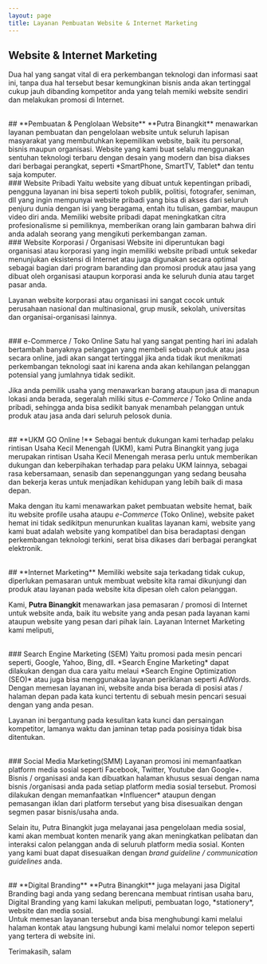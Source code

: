 ```yaml
---
layout: page
title: Layanan Pembuatan Website & Internet Marketing
---
```


## Website & Internet Marketing
Dua hal yang sangat vital di era perkembangan teknologi dan informasi saat ini, tanpa dua hal tersebut besar kemungkinan bisnis anda akan tertinggal cukup jauh dibanding kompetitor anda yang telah memiki website sendiri dan melakukan promosi di Internet.

<br />
## **Pembuatan & Penglolaan Website**
**Putra Binangkit** menawarkan layanan pembuatan dan pengelolaan website untuk seluruh lapisan masyarakat yang membutuhkan kepemilikan website, baik itu personal, bisnis maupun organisasi. Website yang kami buat selalu menggunakan sentuhan teknologi terbaru dengan desain yang modern dan bisa diakses dari berbagai perangkat, seperti *SmartPhone, SmartTV, Tablet* dan tentu saja komputer.

<br />
### Website Pribadi
Yaitu website yang dibuat untuk kepentingan pribadi, pengguna layanan ini bisa seperti tokoh publik, politisi, fotografer, seniman, dll yang ingin mempunyai website pribadi yang bisa di akses dari seluruh penjuru dunia dengan isi yang beragama, entah itu tulisan, gambar, maupun video diri anda. Memiliki website pribadi dapat meningkatkan citra profesionalisme si pemiliknya, memberikan orang lain gambaran bahwa diri anda adalah seorang yang mengikuti perkembangan zaman.

<br />
### Website Korporasi / Organisasi
Website ini diperuntukan bagi organisasi atau korporasi yang ingin memiliki website pribadi untuk sekedar menunjukan eksistensi di Internet atau juga digunakan secara optimal sebagai bagian dari program baranding dan promosi produk atau jasa yang dibuat oleh organisasi ataupun korporasi anda ke seluruh dunia atau target pasar anda.

Layanan website korporasi atau organisasi ini sangat cocok untuk perusahaan nasional dan multinasional, grup musik, sekolah, universitas dan organisai-organisasi lainnya.

<br />
### e-Commerce / Toko Online
Satu hal yang sangat penting hari ini adalah bertambah banyaknya pelanggan yang membeli sebuah produk atau jasa secara online, jadi akan sangat tertinggal jika anda tidak ikut menikmati perkembangan teknologi saat ini karena anda akan kehilangan pelanggan potensial yang jumlahnya tidak sedikit.

Jika anda pemilik usaha yang menawarkan barang ataupun jasa di manapun lokasi anda berada, segeralah miliki situs *e-Commerce* / Toko Online anda pribadi, sehingga anda bisa sedikit banyak menambah pelanggan untuk produk atau jasa anda dari seluruh pelosok dunia.

<br />
## **UKM GO Online !**
Sebagai bentuk dukungan kami terhadap pelaku rintisan Usaha Kecil Menengah (UKM), kami Putra Binangkit yang juga merupakan rintisan Usaha Kecil Menengah merasa perlu untuk memberikan dukungan dan keberpihakan terhadap para pelaku UKM lainnya, sebagai rasa kebersamaan, senasib dan sepenanggungan yang sedang beusaha dan bekerja keras untuk menjadikan kehidupan yang lebih baik di masa depan. 

Maka dengan itu kami menawarkan paket pembuatan website hemat, baik itu website profile usaha ataupu *e-Commerce* (Toko Online), website paket hemat ini tidak sedikitpun menurunkan kualitas layanan kami, website yang kami buat adalah website yang kompatibel dan bisa beradaptasi dengan perkembangan teknologi terkini, serat bisa dikases dari berbagai perangkat elektronik.

<br />
## **Internet Marketing**
Memiliki website saja terkadang tidak cukup, diperlukan pemasaran untuk membuat website kita ramai dikunjungi dan produk atau layanan pada website kita dipesan oleh calon pelanggan.

Kami, **Putra Binangkit** menawarkan jasa pemasaran / promosi di Internet untuk website anda, baik itu website yang anda pesan pada layanan kami ataupun website yang pesan dari pihak lain. Layanan Internet Marketing kami meliputi,

<br />
### Search Engine Marketing (SEM)
Yaitu promosi pada mesin pencari seperti, Google, Yahoo, Bing, dll. *Search Engine Marketing* dapat dilakukan dengan dua cara yaitu melaui *Search Engine Optimization (SEO)* atau juga bisa menggunakaa layanan periklanan seperti AdWords. Dengan memesan layanan ini, website anda bisa berada di posisi atas / halaman depan pada kata kunci tertentu di sebuah mesin pencari sesuai dengan yang anda pesan. 

Layanan ini bergantung pada kesulitan kata kunci dan persaingan kompetitor, lamanya waktu dan jaminan tetap pada posisinya tidak bisa ditentukan.

<br />
### Social Media Marketing(SMM)
Layanan promosi ini memanfaatkan platform media sosial seperti Facebook, Twitter, Youtube dan Google+. Bisnis / organisasi anda kan dibuatkan halaman khusus sesuai dengan nama bisnis /organisasi anda pada setiap platform media sosial tersebut. Promosi dilakukan dengan memanfaatkan *Influencer* ataupun dengan pemasangan iklan dari platform tersebut yang bisa disesuaikan dengan segmen pasar bisnis/usaha anda.

Selain itu, Putra Binangkit juga melayanai jasa pengelolaan media sosial, kami akan membuat konten menarik yang akan meningkatkan pelibatan dan interaksi calon pelanggan anda di seluruh platform media sosial. Konten yang kami buat dapat disesuaikan dengan *brand guideline / communication guidelines* anda.


<br />
## **Digital Branding**
**Putra Binangkit** juga melayani jasa Digital Branding bagi anda yang sedang berencana membuat rintisan usaha baru, Digital Branding yang kami lakukan meliputi, pembuatan logo, *stationery*, website dan media sosial.

<br />
Untuk memesan layanan tersebut anda bisa menghubungi kami melalui halaman kontak atau langsung hubungi kami melalui nomor telepon seperti yang tertera di website ini.
 
Terimakasih, salam
